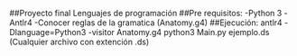 ##Proyecto final Lenguajes de programación
##Pre requisitos:
-Python 3
-Antlr4
-Conocer reglas de la gramatica (Anatomy.g4)
##Ejecución:
antlr4 -Dlanguage=Python3 -visitor Anatomy.g4
python3 Main.py ejemplo.ds  (Cualquier archivo con extención .ds)